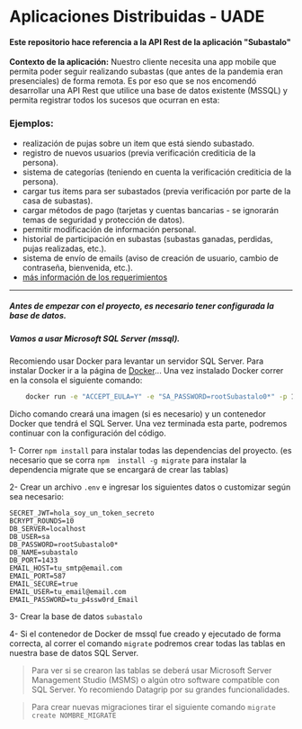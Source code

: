 # Aplicaciones Distribuidas - UADE
#### Este repositorio hace referencia a la API Rest de la aplicación "Subastalo"

**Contexto de la aplicación:**
Nuestro cliente necesita una app mobile que permita poder seguir realizando subastas (que antes de la pandemia eran 
presenciales) de forma remota. Es por eso que se nos encomendó desarrollar una API Rest que utilice una base de 
datos existente (MSSQL) y permita registrar todos los sucesos que ocurran en esta:

### Ejemplos:
- realización de pujas sobre un item que está siendo subastado.
- registro de nuevos usuarios (previa verificación crediticia de la persona).
- sistema de categorías (teniendo en cuenta la verificación crediticia de la persona).
- cargar tus items para ser subastados (previa verificación por parte de la casa de subastas).
- cargar métodos de pago (tarjetas y cuentas bancarias - se ignorarán temas de seguridad y protección de datos).
- permitir modificación de información personal.
- historial de participación en subastas (subastas ganadas, perdidas, pujas realizadas, etc.).
- sistema de envío de emails (aviso de creación de usuario, cambio de contraseña, bienvenida, etc.).
-  [más información de los requerimientos](https://github.com/LaggerP/distribuidas-servidor/wiki/Requerimientos-de-la-aplicaci%C3%B3n)

---

##### Antes de empezar con el proyecto, es necesario tener configurada la base de datos. 
##### Vamos a usar Microsoft SQL Server (mssql).



Recomiendo usar Docker para levantar un servidor SQL Server. Para instalar Docker ir a la página de [Docker](https://www.docker.com/products/docker-desktop)... Una vez instalado Docker correr en la consola el siguiente comando: 
```sh
    docker run -e "ACCEPT_EULA=Y" -e "SA_PASSWORD=rootSubastalo0*" -p 1433:1433 --name subastalo-mssql -d mcr.microsoft.com/mssql/server:2017-latest
```
Dicho comando creará una imagen (si es necesario) y un contenedor Docker que tendrá el SQL Server. Una vez terminada esta parte, podremos continuar con la configuración del código.

1- Correr ``npm install`` para instalar todas las dependencias del proyecto. (es necesario que se corra ``npm 
install -g migrate`` para instalar la dependencia migrate que se encargará de crear las tablas)

2- Crear un archivo ``.env`` e ingresar los siguientes datos o customizar según sea necesario:
```
SECRET_JWT=hola_soy_un_token_secreto
BCRYPT_ROUNDS=10
DB_SERVER=localhost
DB_USER=sa
DB_PASSWORD=rootSubastalo0*
DB_NAME=subastalo
DB_PORT=1433
EMAIL_HOST=tu_smtp@email.com
EMAIL_PORT=587
EMAIL_SECURE=true
EMAIL_USER=tu_email@email.com
EMAIL_PASSWORD=tu_p4ssw0rd_Email
```
3- Crear la base de datos ``subastalo``

4- Si el contenedor de Docker de mssql fue creado y ejecutado de forma correcta, al correr el comando ``migrate`` 
podremos crear todas las tablas en nuestra base de datos SQL Server.

>Para ver si se crearon las tablas se deberá usar Microsoft Server Management Studio (MSMS) o algún otro 
>software compatible con SQL Server. Yo recomiendo Datagrip por su grandes funcionalidades.


> Para crear nuevas migraciones tirar el siguiente comando ``migrate create NOMBRE_MIGRATE``
